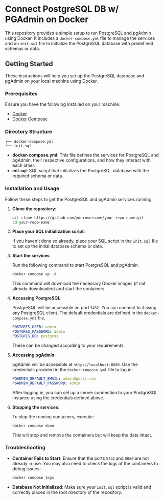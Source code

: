 # Connect PostgreSQL DB w/ PGAdmin on Docker

This repository provides a simple setup to run PostgreSQL and pgAdmin using Docker. It includes a `docker-compose.yml` file to manage the services and an `init.sql` file to initialize the PostgreSQL database with predefined schemas or data.

## Getting Started

These instructions will help you set up the PostgreSQL database and pgAdmin on your local machine using Docker.

### Prerequisites

Ensure you have the following installed on your machine:

-   [Docker](https://www.docker.com/get-started)
-   [Docker Compose](https://docs.docker.com/compose/install/)

### Directory Structure

```
├── docker-compose.yml
└── init.sql
```

-   **docker-compose.yml**: This file defines the services for PostgreSQL and pgAdmin, their respective configurations, and how they interact with each other.
-   **init.sql**: SQL script that initializes the PostgreSQL database with the required schema or data.

### Installation and Usage

Follow these steps to get the PostgreSQL and pgAdmin services running:

1. **Clone the repository**:

    ```bash
    git clone https://github.com/yourusername/your-repo-name.git
    cd your-repo-name
    ```

2. **Place your SQL initialization script**:

    If you haven't done so already, place your SQL script in the `init.sql` file to set up the initial database schema or data.

3. **Start the services**:

    Run the following command to start PostgreSQL and pgAdmin:

    ```bash
    docker compose up -d
    ```

    This command will download the necessary Docker images (if not already downloaded) and start the containers.

4. **Accessing PostgreSQL**:

    PostgreSQL will be accessible on port `5432`. You can connect to it using any PostgreSQL client. The default credentials are defined in the `docker-compose.yml` file.

    ```yaml
    POSTGRES_USER: admin
    POSTGRES_PASSWORD: admin
    POSTGRES_DB: postgres
    ```

    These can be changed according to your requirements.

5. **Accessing pgAdmin**:

    pgAdmin will be accessible at `http://localhost:8080`. Use the credentials provided in the `docker-compose.yml` file to log in:

    ```yaml
    PGADMIN_DEFAULT_EMAIL: admin@gmail.com
    PGADMIN_DEFAULT_PASSWORD: admin
    ```

    After logging in, you can set up a server connection to your PostgreSQL instance using the credentials defined above.

6. **Stopping the services**:

    To stop the running containers, execute:

    ```bash
    docker compose down
    ```

    This will stop and remove the containers but will keep the data intact.

### Troubleshooting

-   **Container Fails to Start**: Ensure that the ports `5432` and `8080` are not already in use. You may also need to check the logs of the containers to debug issues:

    ```bash
    docker compose logs
    ```

-   **Database Not Initialized**: Make sure your `init.sql` script is valid and correctly placed in the root directory of the repository.
